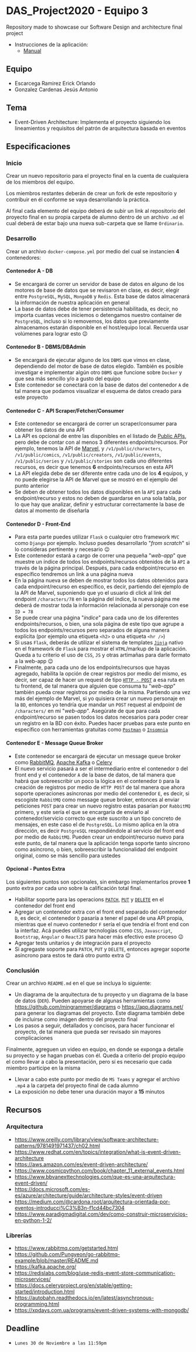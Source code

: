 # DAS_Project2020 - Equipo 3
Repository made to showcase our Software Design and architecture final project

- Instrucciones de la aplicación:
    - [Manual](INSTRUCTIONS.md)

## Equipo

* Escarcega Ramirez Erick Orlando
* Gonzalez Cardenas Jesús Antonio

## Tema

* Event-Driven Architecture: Implementa el proyecto siguiendo los lineamientos y requisitos del patrón de arquitectura basada en eventos

## Especificaciones

### Inicio

Crear un nuevo repositorio para el proyecto final en la cuenta de cualquiera de los miembros del equipo.

Los miembros restantes deberán de crear un fork de este repositorio y contribuir en él conforme se vaya desarrollando la práctica.

Al final cada elemento del equipo deberá de subir un link al repositorio del proyecto final en su propia carpeta de alumno dentro de un archivo `.md` el cual deberá de estar bajo una nueva sub-carpeta que se llame `Ordinario`.

### Desarrollo

Crear un archivo `docker-compose.yml` por medio del cual se instancien **4** contenedores:

#### Contenedor A - DB

* Se encargará de correr un servidor de base de datos en alguno de los motores de base de datos que se revisaron en clase, es decir, elegir entre `PostgreSQL`, `MySQL`, `MongoDB` y `Redis`. Esta base de datos almacenará la información de nuestra aplicación en general
* La base de datos debe de tener persistencia habilitada, es decir, no importa cuantas veces iniciemos o detengamos nuestro container de `PostgreSQL`, incluso si lo removemos, los datos que previamente almacenamos estarán disponible en el host/equipo local. Recuerda usar volúmenes para lograr esto :wink:

#### Contenedor B - DBMS/DBAdmin

* Se encargará de ejecutar alguno de los `DBMS` que vimos en clase, dependiendo del motor de base de datos elegido. También es posible investigar e implementar algún otro `DBMS` que funcione sobre `Docker` y que sea más sencillo y/o a gusto del equipo
* Este contenedor se conectará con la base de datos del contenedor `A` de tal manera que podamos visualizar el esquema de datos creado para este proyecto

#### Contenedor C - API Scraper/Fetcher/Consumer

* Este contenedor se encargará de correr un scraper/consumer para obtener los datos de una API
* La API es opcional de entre las disponibles en el listado de [Public APIs](https://github.com/public-apis/public-apis), pero debe de contar con al menos 3 diferentes endpoints/recursos. Por ejemplo, tenemos la API de [Marvel](https://developer.marvel.com/docs), y `/v1/public/characters`, `/v1/public/comics`, `/v1/public/creators`, `/v1/public/events`, `/v1/public/series` y `/v1/public/stories` son cada uno diferentes recursos, es decir que tenemos **6** endpoints/recursos en esta API
* La API elegida debe de ser diferente entre cada uno de los **4** equipos, y no puede elegirse la API de Marvel que se mostró en el ejemplo del punto anterior
* Se deben de obtener todos los datos disponibles en la `API` para cada endpoint/recurso y estos no deben de guardarse en una sola tabla, por lo que hay que analizar, definir y estructurar correctamente la base de datos al momento de diseñarla

#### Contenedor D - Front-End

* Para esta parte puedes utilizar `Flask` o cualquier otro framework `MVC` como `Django` por ejemplo. Incluso puedes desarrollarlo "_from scratch_" si lo consideras pertinente y necesario :wink:
* Este contenedor estará a cargo de correr una pequeña "_web-app_" que muestre un índice de todos los endpoints/recursos obtenidos de la `API` a través de la página principal. Después, para cada endpoint/recurso en específico tendremos un link a una página nueva
* En la página nueva se deben de mostrar todos los datos obtenidos para cada endpoint/recurso en específico, es decir, partiendo del ejemplo de la API de Marvel, suponiendo que yo el usuario di click al link del endpoint `/characters/78` en la página del índice, la nueva página me deberá de mostrar toda la información relacionada al personaje con ese `ID = 78`
* Se puede crear una página "_índice_" para cada uno de los diferentes endpoints/recursos, o bien, una sola página de este tipo que agrupe a todos los endpoints/recursos pero separados de alguna manera explícita (por ejemplo una etiqueta `<h2>` o una etiqueta `<hr />`)
* Si usas `Flask`, deberás de utilizar el sistema de templates [`Jinja`](https://flask.palletsprojects.com/en/1.1.x/tutorial/templates/) nativo en el framework de `Flask` para mostrar el `HTML`/markup de la aplicación. Queda a tu criterio el uso de `CSS`, `JS` y otras artimañas para darle formato a la web-app :wink:
* Finalmente, para cada uno de los endpoints/recursos que hayas agregado, habilita la opción de crear registros por medio del mismo, es decir, ser capaz de hacer un request de tipo [`HTTP - POST`](https://developer.mozilla.org/es/docs/Web/HTTP/Methods/POST) a esa ruta en tu frontend, de tal manera que alguien que consuma tu "_web-app_" también pueda crear registros por medio de la misma. Partiendo una vez más del ejemplo de Marvel, si yo quisiera crear un nuevo personaje en la `BD`, entonces yo tendría que mandar un `POST` request al endpoint de `/characters/` en mi "_web-app_". Asegúrate de que para cada endpoint/recurso se pasen todos los datos necesarios para poder crear un registro en la BD con éxito. Puedes hacer pruebas para este punto en específico con herramientas gratuitas como [`Postman`](https://www.postman.com/) o [`Insomnia`](https://insomnia.rest/)

#### Contenedor E - Message Queue Broker

* Este contenedor se encargará de ejecutar un message queue broker como [RabbitMQ](https://www.rabbitmq.com/), [Apache Kafka](https://kafka.apache.org/) o [Celery](https://docs.celeryproject.org/en/stable/getting-started/introduction.html)
* El nuevo servicio pasará a ser el intermediario entre el contenedor `D` del front end y el contenedor `A` de la base de datos, de tal manera que habrá que sobreescribir un poco la lógica en el contenedor `D` para la creación de registros por medio de `HTTP POST` de tal manera que ahora soporte operaciones asíncronas por medio del contenedor `E`, es decir, si escogiste `RabbitMQ` como message queue broker, entonces al enviar peticiones `POST` para crear un nuevo registro estas pasarían por `RabbitMQ` primero, y este sería el que se encargaría de enviarlo al contenedor/servicio correcto que este suscrito a un tipo concreto de mensajes, en este caso el de `PostgreSQL`. Lo mismo aplica en la otra dirección, es decir `PostgreSQL` respondiéndole al servicio del front end por medio de `RabbitMQ`. Pueden crear un endpoint/recurso nuevo para este punto, de tal manera que la aplicación tenga soporte tanto síncrono como asíncrono, o bien, sobreescribir la funcionalidad del endpoint original, como se más sencillo para ustedes

#### Opcional - Puntos Extra

Los siguientes puntos son opcionales, sin embargo implementarlos provee **1** punto extra por cada uno sobre la calificación total final.

* Habilitar soporte para las operacions [`PATCH`](https://developer.mozilla.org/es/docs/Web/HTTP/Methods/PATCH), [`PUT`](https://developer.mozilla.org/es/docs/Web/HTTP/Methods/PUT) y [`DELETE`](https://developer.mozilla.org/es/docs/Web/HTTP/Methods/DELETE) en el contenedor del front end
* Agregar un contenedor extra con el front end separado del contenedor `D`, es decir, el contenedor `D` pasaría a tener el papel de una API propia, mientras que el nuevo contenedor `F` sería el que tendría el front end con la interfaz. Acá puedes utilizar tecnologías como `CSS`, `Javascript`, `Bootstrap`, `Angular` o `ReactJS` para hacer más efectivo este proceso :wink:
* Agregar tests unitarios y de integración para el proyecto
* Si agregaste soporte para `PATCH`, `PUT` y `DELETE`, entonces agregar soporte asíncrono para estos te dará otro punto extra :wink:

### Conclusión

Crear un archivo `README.md` en el que se incluya lo siguiente:

* Un diagrama de la arquitectura de tu proyecto y un diagrama de la base de datos (`DER`). Pueden apoyarse de algunas herramientas como <https://github.com/mingrammer/diagrams> o <https://app.diagrams.net/> para generar los diagramas del proyecto. Este diagrama también debe de incluirse como imágen dentro del proyecto final
* Los pasos a seguir, detallados y concisos, para hacer funcionar el proyecto, de tal manera que pueda ser revisado sin mayores complicaciones

Finalmente, agreguen un video en equipo, en donde se exponga a detalle su proyecto y se hagan pruebas con él. Queda a criterio del propio equipo el como llevar a cabo la presentación, pero sí es necesario que cada miembro participe en la misma

* Llevar a cabo este punto por medio de `MS Teams` y agregar el archivo `.mp4` a la carpeta del proyecto final de cada alumno
* La exposición no debe tener una duración mayor a **15** minutos

## Recursos

### Arquitectura

* <https://www.oreilly.com/library/view/software-architecture-patterns/9781491971437/ch02.html>
* <https://www.redhat.com/en/topics/integration/what-is-event-driven-architecture>
* <https://aws.amazon.com/es/event-driven-architecture/>
* <https://www.cosmicpython.com/book/chapter_11_external_events.html>
* <https://www.bbvanexttechnologies.com/que-es-una-arquitectura-event-driven/>
* <https://docs.microsoft.com/es-es/azure/architecture/guide/architecture-styles/event-driven>
* <https://medium.com/@cardona.root/arquitectura-orientada-por-eventos-introducci%C3%B3n-f1cd44bc7304>
* <https://www.paradigmadigital.com/dev/como-construir-microservicios-en-python-1-2/>

### Librerías

* <https://www.rabbitmq.com/getstarted.html>
* <https://github.com/Pungyeon/go-rabbitmq-example/blob/master/README.md>
* <https://kafka.apache.org/>
* <https://redislabs.com/blog/use-redis-event-store-communication-microservices/>
* <https://docs.celeryproject.org/en/stable/getting-started/introduction.html>
* <https://autobahn.readthedocs.io/en/latest/asynchronous-programming.html>
* <https://xpdays.com.ua/programs/event-driven-systems-with-mongodb/>

## Deadline

* `Lunes 30 de Noviembre a las 11:59pm`
